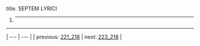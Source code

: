 title. SEPTEM LYRICI



1. * * *



---

| --- | --- |
| previous: [221_218](../221_218/) | next: [223_218](../223_218/) |